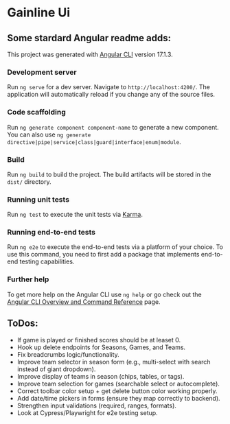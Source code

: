 # Gainline Ui

## Some stardard Angular readme adds:

This project was generated with [Angular CLI](https://github.com/angular/angular-cli) version 17.1.3.

### Development server

Run `ng serve` for a dev server. Navigate to `http://localhost:4200/`. The application will automatically reload if you change any of the source files.

### Code scaffolding

Run `ng generate component component-name` to generate a new component. You can also use `ng generate directive|pipe|service|class|guard|interface|enum|module`.

### Build

Run `ng build` to build the project. The build artifacts will be stored in the `dist/` directory.

### Running unit tests

Run `ng test` to execute the unit tests via [Karma](https://karma-runner.github.io).

### Running end-to-end tests

Run `ng e2e` to execute the end-to-end tests via a platform of your choice. To use this command, you need to first add a package that implements end-to-end testing capabilities.

### Further help

To get more help on the Angular CLI use `ng help` or go check out the [Angular CLI Overview and Command Reference](https://angular.io/cli) page.

## ToDos:
-   If game is played or finished scores should be at leaset 0.
-   Hook up delete endpoints for Seasons, Games, and Teams.
-   Fix breadcrumbs logic/functionality.
-   Improve team selector in season form (e.g., multi-select with search instead of giant dropdown).
-   Improve display of teams in season (chips, tables, or tags).
-   Improve team selection for games (searchable select or autocomplete).
-   Correct toolbar color setup + get delete button color working properly.
-   Add date/time pickers in forms (ensure they map correctly to backend).
-   Strengthen input validations (required, ranges, formats).
-   Look at Cypress/Playwright for e2e testing setup.
